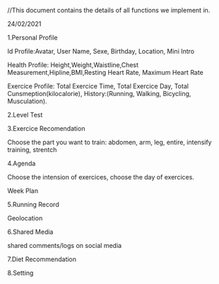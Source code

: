 //This document contains the details of all functions we implement in.

24/02/2021

1.Personal Profile
 
  Id Profile:Avatar, User Name, Sexe, Birthday, Location, Mini Intro
  
  Health Profile: Height,Weight,Waistline,Chest Measurement,Hipline,BMI,Resting Heart Rate, Maximum Heart Rate
  
  Exercice Profile: Total Exercice Time, Total Exercice Day, Total Cunsmeption(kilocalorie), History:(Running, Walking, Bicycling, Musculation).
  
2.Level Test



3.Exercice Recomendation

  Choose the part you want to train: abdomen, arm, leg, entire,  intensify training, strentch 

4.Agenda

  Choose the intension of exercices, choose the day of exercices.
  
  Week Plan

5.Running Record

  Geolocation

6.Shared Media

 shared comments/logs on social media

7.Diet Recommendation

8.Setting
